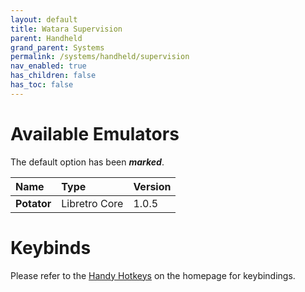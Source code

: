 ```yaml
---
layout: default
title: Watara Supervision
parent: Handheld
grand_parent: Systems
permalink: /systems/handheld/supervision
nav_enabled: true
has_children: false
has_toc: false
---
```


# Available Emulators

The default option has been ***marked***.

| Name               | Type             | Version           |
|:-------------------|:-----------------|:------------------|
| **Potator**        | Libretro Core    | 1.0.5             |


# Keybinds 

Please refer to the [Handy Hotkeys](/#handy-hotkeys) on the homepage for keybindings.